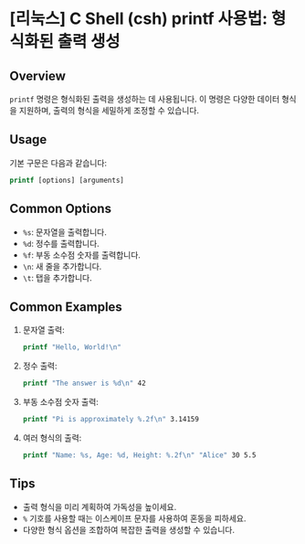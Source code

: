 # [리눅스] C Shell (csh) printf 사용법: 형식화된 출력 생성

## Overview
`printf` 명령은 형식화된 출력을 생성하는 데 사용됩니다. 이 명령은 다양한 데이터 형식을 지원하며, 출력의 형식을 세밀하게 조정할 수 있습니다.

## Usage
기본 구문은 다음과 같습니다:
```csh
printf [options] [arguments]
```

## Common Options
- `%s`: 문자열을 출력합니다.
- `%d`: 정수를 출력합니다.
- `%f`: 부동 소수점 숫자를 출력합니다.
- `\n`: 새 줄을 추가합니다.
- `\t`: 탭을 추가합니다.

## Common Examples
1. 문자열 출력:
   ```csh
   printf "Hello, World!\n"
   ```

2. 정수 출력:
   ```csh
   printf "The answer is %d\n" 42
   ```

3. 부동 소수점 숫자 출력:
   ```csh
   printf "Pi is approximately %.2f\n" 3.14159
   ```

4. 여러 형식의 출력:
   ```csh
   printf "Name: %s, Age: %d, Height: %.2f\n" "Alice" 30 5.5
   ```

## Tips
- 출력 형식을 미리 계획하여 가독성을 높이세요.
- `%` 기호를 사용할 때는 이스케이프 문자를 사용하여 혼동을 피하세요.
- 다양한 형식 옵션을 조합하여 복잡한 출력을 생성할 수 있습니다.